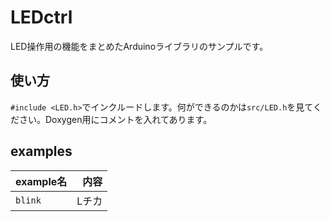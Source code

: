 # LEDctrl

LED操作用の機能をまとめたArduinoライブラリのサンプルです。

## 使い方

`#include <LED.h>`でインクルードします。何ができるのかは`src/LED.h`を見てください。Doxygen用にコメントを入れてあります。

## examples

example名 | 内容
:-        | -:
`blink`   | Lチカ
